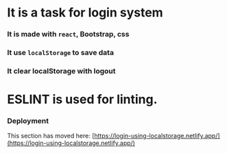 # It is a task for login system

### It is made with `react`, Bootstrap, css

### It use `localStorage` to save data

### It clear localStorage with logout

# ESLINT is used for linting.

### Deployment

This section has moved here: [https://login-using-localstorage.netlify.app/](https://login-using-localstorage.netlify.app/)
